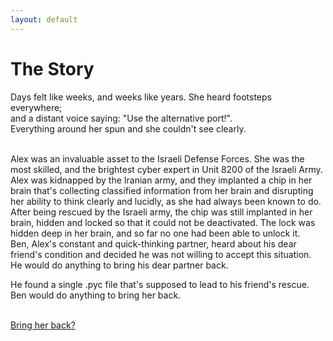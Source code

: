 ```yaml
---
layout: default
---
```

# The Story
Days felt like weeks, and weeks like years. She heard footsteps everywhere;<br>
and a distant voice saying: "Use the alternative port!".<br>
Everything around her spun and she couldn't see clearly.<br><br>

Alex was an invaluable asset to the Israeli Defense Forces. She was the most skilled, and the brightest cyber expert in Unit 8200 of the Israeli Army. Alex was kidnapped by the Iranian army, and they implanted a chip in her brain that's collecting classified information from her brain and disrupting her ability to think clearly and lucidly, as she had always been known to do.
After being rescued by the Israeli army, the chip was still implanted in her brain, hidden and locked so that it could not be deactivated. The lock was hidden deep in her brain, and so far no one had been able to unlock it.<br>
Ben, Alex's constant and quick-thinking partner, heard about his dear friend's condition and decided he was not willing to accept this situation.<br>
He would do anything to bring his dear partner back.<br>

He found a single .pyc file that's supposed to lead to his friend's rescue. Ben would do anything to bring her back.<br><br>

[Bring her back?](https://noamt1234.github.io/Networks_CTF/The_Story/lock.pyc)
